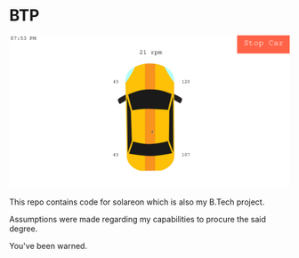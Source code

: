 # BTP

![This is supposed to be the alternative text](/screenshot/screenshot.png)

This repo contains code for solareon which is also my B.Tech project.

Assumptions were made regarding my capabilities to procure the said degree.

You've been warned.